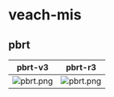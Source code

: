 # veach-mis
## pbrt
|pbrt-v3|pbrt-r3|
|---|---|
|![pbrt.png](../v3/veach-mis/pbrt.png)|![pbrt.png](../r3/veach-mis/pbrt.png)|
